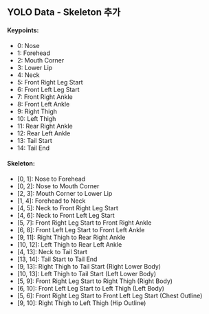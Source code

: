 ## YOLO Data - Skeleton 추가

#### Keypoints:
- 0: Nose
- 1: Forehead
- 2: Mouth Corner
- 3: Lower Lip
- 4: Neck
- 5: Front Right Leg Start
- 6: Front Left Leg Start
- 7: Front Right Ankle
- 8: Front Left Ankle
- 9: Right Thigh
- 10: Left Thigh
- 11: Rear Right Ankle
- 12: Rear Left Ankle
- 13: Tail Start
- 14: Tail End

#### Skeleton:
- [0, 1]: Nose to Forehead
- [0, 2]: Nose to Mouth Corner
- [2, 3]: Mouth Corner to Lower Lip
- [1, 4]: Forehead to Neck
- [4, 5]: Neck to Front Right Leg Start
- [4, 6]: Neck to Front Left Leg Start
- [5, 7]: Front Right Leg Start to Front Right Ankle
- [6, 8]: Front Left Leg Start to Front Left Ankle
- [9, 11]: Right Thigh to Rear Right Ankle
- [10, 12]: Left Thigh to Rear Left Ankle
- [4, 13]: Neck to Tail Start
- [13, 14]: Tail Start to Tail End
- [9, 13]: Right Thigh to Tail Start (Right Lower Body)
- [10, 13]: Left Thigh to Tail Start (Left Lower Body)
- [5, 9]: Front Right Leg Start to Right Thigh (Right Body)
- [6, 10]: Front Left Leg Start to Left Thigh (Left Body)
- [5, 6]: Front Right Leg Start to Front Left Leg Start (Chest Outline)
- [9, 10]: Right Thigh to Left Thigh (Hip Outline)
